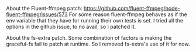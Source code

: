 About the Fluent-ffmpeg patch: https://github.com/fluent-ffmpeg/node-fluent-ffmpeg/issues/573
For some reason fluent-ffmpeg behaves as if the env variable that they have for running their own tests is set. I tried all the options in the github issue, to no avail, so I patched it.

About the fs-extra patch. Some combination of factors is making the graceful-fs fail to patch at runtime. So I removed fs-extra's use of it for now.
